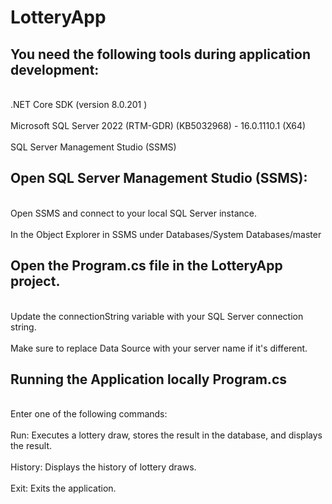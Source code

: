 # LotteryApp

## You need the following tools during application development:
<br>.NET Core SDK (version 8.0.201 ) </br> 
<br>Microsoft SQL Server 2022 (RTM-GDR) (KB5032968) - 16.0.1110.1 (X64) <br/>
<br>SQL Server Management Studio (SSMS) </br>

## Open SQL Server Management Studio (SSMS):
<br>Open SSMS and connect to your local SQL Server instance.</br>
<br>In the Object Explorer in SSMS under Databases/System Databases/master </br>

## Open the Program.cs file in the LotteryApp project.
<br>Update the connectionString variable with your SQL Server connection string.</br>
<br>Make sure to replace Data Source with your server name if it's different.</br>

## Running the Application locally  Program.cs
<br>Enter one of the following commands:</br>
<br>Run: Executes a lottery draw, stores the result in the database, and displays the result.</br>
<br>History: Displays the history of lottery draws.</br>
<br>Exit: Exits the application.</br>
